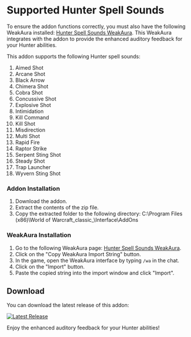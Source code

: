 # Supported Hunter Spell Sounds
To ensure the addon functions correctly, you must also have the following WeakAura installed: [Hunter Spell Sounds WeakAura](https://wago.io/AtyNnXJe1). This WeakAura integrates with the addon to provide the enhanced auditory feedback for your Hunter abilities.

This addon supports the following Hunter spell sounds:

1. Aimed Shot
2. Arcane Shot
3. Black Arrow
4. Chimera Shot
5. Cobra Shot
6. Concussive Shot
7. Explosive Shot
8. Intimidation
9. Kill Command
10. Kill Shot
11. Misdirection
12. Multi Shot
13. Rapid Fire
14. Raptor Strike
15. Serpent Sting Shot
16. Steady Shot
17. Trap Launcher
18. Wyvern Sting Shot

### Addon Installation

1. Download the addon.
2. Extract the contents of the zip file.
3. Copy the extracted folder to the following directory: C:\Program Files (x86)\World of Warcraft_classic_\Interface\AddOns

### WeakAura Installation

1. Go to the following WeakAura page: [Hunter Spell Sounds WeakAura](https://wago.io/AtyNnXJe1).
2. Click on the "Copy WeakAura Import String" button.
3. In the game, open the WeakAura interface by typing `/wa` in the chat.
4. Click on the "Import" button.
5. Paste the copied string into the import window and click "Import".

## Download

You can download the latest release of this addon:

[![Latest Release](https://img.shields.io/github/v/release/ShaunaAyala/SFX-Hunter)](https://github.com/ShaunaAyala/SFX-Hunter/releases/latest)

Enjoy the enhanced auditory feedback for your Hunter abilities!
